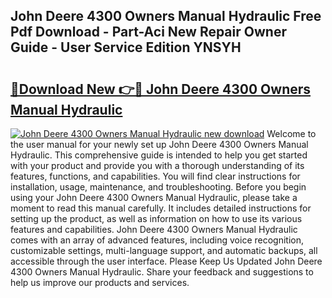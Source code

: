 ## John Deere 4300 Owners Manual Hydraulic Free Pdf Download - Part-Aci New Repair Owner Guide - User Service Edition YNSYH

# <h2><a href="http://bc67308.oget.top/?id=John+Deere+4300+Owners+Manual+Hydraulic">🔗Download New 👉🔴 John Deere 4300 Owners Manual Hydraulic</a></h2>

[![John Deere 4300 Owners Manual Hydraulic new download](https://i.imgur.com/5g1atiW.png)](http://bc67308.oget.top/?id=John+Deere+4300+Owners+Manual+Hydraulic)
Welcome to the user manual for your newly set up John Deere 4300 Owners Manual Hydraulic. This comprehensive guide is intended to help you get started with your product and provide you with a thorough understanding of its features, functions, and capabilities. You will find clear instructions for installation, usage, maintenance, and troubleshooting. Before you begin using your John Deere 4300 Owners Manual Hydraulic, please take a moment to read this manual carefully. It includes detailed instructions for setting up the product, as well as information on how to use its various features and capabilities. John Deere 4300 Owners Manual Hydraulic comes with an array of advanced features, including voice recognition, customizable settings, multi-language support, and automatic backups, all accessible through the user interface. Please Keep Us Updated John Deere 4300 Owners Manual Hydraulic. Share your feedback and suggestions to help us improve our products and services.
